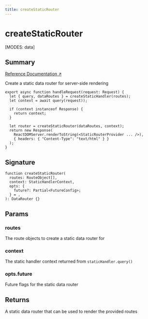 ```yaml
---
title: createStaticRouter
---
```


# createStaticRouter

<!--
⚠️ ⚠️ IMPORTANT ⚠️ ⚠️ 

Thank you for helping improve our documentation!

This file is auto-generated from the JSDoc comments in the source
code, so please edit the JSDoc comments in the file below and this
file will be re-generated once those changes are merged.

https://github.com/remix-run/react-router/blob/main/packages/react-router/lib/dom/server.tsx
-->

[MODES: data]

## Summary

[Reference Documentation ↗](https://api.reactrouter.com/v7/functions/react_router.createStaticRouter.html)

Create a static data router for server-side rendering

```tsx
export async function handleRequest(request: Request) {
  let { query, dataRoutes } = createStaticHandler(routes);
  let context = await query(request));

  if (context instanceof Response) {
    return context;
  }

  let router = createStaticRouter(dataRoutes, context);
  return new Response(
    ReactDOMServer.renderToString(<StaticRouterProvider ... />),
    { headers: { "Content-Type": "text/html" } }
  );
}
```

## Signature

```tsx
function createStaticRouter(
  routes: RouteObject[],
  context: StaticHandlerContext,
  opts: {
    future?: Partial<FutureConfig>;
  } = ,
): DataRouter {}
```

## Params

### routes

The route objects to create a static data router for

### context

The static handler context returned from `staticHandler.query()`

### opts.future

Future flags for the static data router

## Returns

A static data router that can be used to render the provided routes

